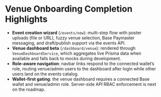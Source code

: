 # Venue Onboarding Completion Highlights

- **Event creation wizard** (`/events/new`): multi-step flow with poster uploads (file or URL), fuzzy venue selection, Base Paymaster messaging, and draft/publish support via the events API.
- **Venue dashboard beta** (`/dashboard/venue`): rendered through `VenueDashboardService`, which aggregates live Prisma data when available and falls back to mocks during development.
- **Role-aware navigation**: navbar links respond to the connected wallet’s role, routing venue/admin users to the dashboard after login while other users land on the events catalog.
- **Wallet-first gating**: the venue dashboard requires a connected Base wallet and venue/admin role. Server-side API RBAC enforcement is next on the roadmap.
